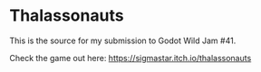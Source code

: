 # Thalassonauts
This is the source for my submission to Godot Wild Jam #41.

Check the game out here: https://sigmastar.itch.io/thalassonauts
